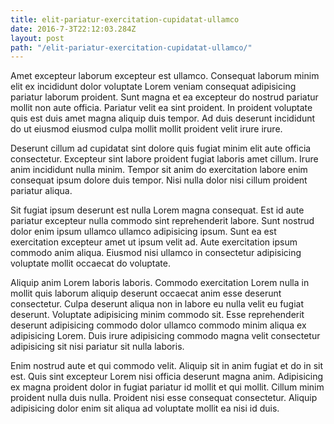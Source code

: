 ```yaml
---
title: elit-pariatur-exercitation-cupidatat-ullamco
date: 2016-7-3T22:12:03.284Z
layout: post
path: "/elit-pariatur-exercitation-cupidatat-ullamco/"
---
```


Amet excepteur laborum excepteur est ullamco. Consequat laborum minim elit ex incididunt dolor voluptate Lorem veniam consequat adipisicing pariatur laborum proident. Sunt magna et ea excepteur do nostrud pariatur mollit non aute officia. Pariatur velit ea sint proident. In proident voluptate quis est duis amet magna aliquip duis tempor. Ad duis deserunt incididunt do ut eiusmod eiusmod culpa mollit mollit proident velit irure irure.

Deserunt cillum ad cupidatat sint dolore quis fugiat minim elit aute officia consectetur. Excepteur sint labore proident fugiat laboris amet cillum. Irure anim incididunt nulla minim. Tempor sit anim do exercitation labore enim consequat ipsum dolore duis tempor. Nisi nulla dolor nisi cillum proident pariatur aliqua.

Sit fugiat ipsum deserunt est nulla Lorem magna consequat. Est id aute pariatur excepteur nulla commodo sint reprehenderit labore. Sunt nostrud dolor enim ipsum ullamco ullamco adipisicing ipsum. Sunt ea est exercitation excepteur amet ut ipsum velit ad. Aute exercitation ipsum commodo anim aliqua. Eiusmod nisi ullamco in consectetur adipisicing voluptate mollit occaecat do voluptate.

Aliquip anim Lorem laboris laboris. Commodo exercitation Lorem nulla in mollit quis laborum aliquip deserunt occaecat anim esse deserunt consectetur. Culpa deserunt aliqua non in labore eu nulla velit eu fugiat deserunt. Voluptate adipisicing minim commodo sit. Esse reprehenderit deserunt adipisicing commodo dolor ullamco commodo minim aliqua ex adipisicing Lorem. Duis irure adipisicing commodo magna velit consectetur adipisicing sit nisi pariatur sit nulla laboris.

Enim nostrud aute et qui commodo velit. Aliquip sit in anim fugiat et do in sit est. Quis sint excepteur Lorem nisi officia deserunt magna anim. Adipisicing ex magna proident dolor in fugiat pariatur id mollit et qui mollit. Cillum minim proident nulla duis nulla. Proident nisi esse consequat consectetur. Aliquip adipisicing dolor enim sit aliqua ad voluptate mollit ea nisi id duis.
